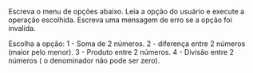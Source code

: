 Escreva o menu de opções abaixo. Leia a opção do usuário e execute a operação escolhida. Escreva uma mensagem de erro se a opção foi invalida.

Escolha a opção:
1 - Soma de 2 números.
2 - diferença entre 2 números (maior pelo menor).
3 - Produto entre 2 números.
4 - Divisão entre 2 números ( o denominador não pode ser zero).
